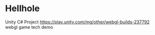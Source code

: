 # Hellhole
Unity C# Project
https://play.unity.com/mg/other/webgl-builds-237792
webgl game tech demo
